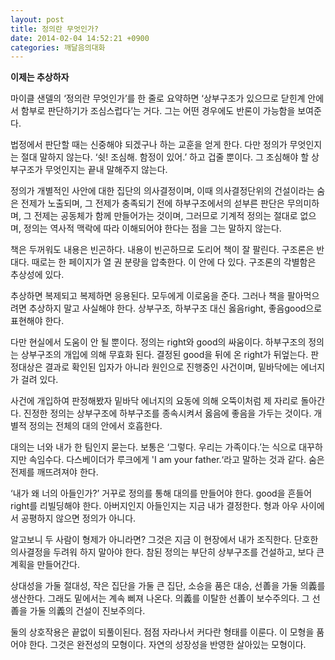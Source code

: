 ```yaml
---
layout: post
title: 정의란 무엇인가?
date: 2014-02-04 14:52:21 +0900
categories: 깨달음의대화
---
```

  


**이제는 추상하자**

  


마이클 샌델의 ‘정의란 무엇인가’를 한 줄로 요약하면 ‘상부구조가 있으므로 닫힌계 안에서 함부로 판단하기가 조심스럽다’는 거다. 그는 어떤 경우에도 반론이 가능함을 보여준다. 

  


법정에서 판단할 때는 신중해야 되겠구나 하는 교훈을 얻게 한다. 다만 정의가 무엇인지는 절대 말하지 않는다. ‘쉿! 조심해. 함정이 있어.’ 하고 겁줄 뿐이다. 그 조심해야 할 상부구조가 무엇인지는 끝내 말해주지 않는다. 

  


정의가 개별적인 사안에 대한 집단의 의사결정이며, 이때 의사결정단위의 건설이라는 숨은 전제가 노출되며, 그 전제가 충족되기 전에 하부구조에서의 섣부른 판단은 무의미하며, 그 전제는 공동체가 함께 만들어가는 것이며, 그러므로 기계적 정의는 절대로 없으며, 정의는 역사적 맥락에 따라 이해되어야 한다는 점을 그는 말하지 않는다. 

  


책은 두꺼워도 내용은 빈곤하다. 내용이 빈곤하므로 도리어 책이 잘 팔린다. 구조론은 반대다. 때로는 한 페이지가 열 권 분량을 압축한다. 이 안에 다 있다. 구조론의 각별함은 추상성에 있다. 

  


추상하면 복제되고 복제하면 응용된다. 모두에게 이로움을 준다. 그러나 책을 팔아먹으려면 추상하지 말고 사실해야 한다. 상부구조, 하부구조 대신 옳음right, 좋음good으로 표현해야 한다. 

  


다만 현실에서 도움이 안 될 뿐이다. 정의는 right와 good의 싸움이다. 하부구조의 정의는 상부구조의 개입에 의해 무효화 된다. 결정된 good을 뒤에 온 right가 뒤엎는다. 판정대상은 결과로 확인된 입자가 아니라 원인으로 진행중인 사건이며, 밑바닥에는 에너지가 걸려 있다. 

  


사건에 개입하여 판정해봤자 밑바닥 에너지의 요동에 의해 오뚝이처럼 제 자리로 돌아간다. 진정한 정의는 상부구조에 하부구조를 종속시켜서 옳음에 좋음을 가두는 것이다. 개별적 정의는 전체의 대의 안에서 호흡한다. 

  


대의는 너와 내가 한 팀인지 묻는다. 보통은 ‘그렇다. 우리는 가족이다.’는 식으로 대꾸하지만 속임수다. 다스베이더가 루크에게 'I am your father.‘라고 말하는 것과 같다. 숨은 전제를 깨뜨려져야 한다. 

  


‘내가 왜 너의 아들인가?’ 거꾸로 정의를 통해 대의를 만들어야 한다. good을 흔들어 right를 리빌딩해야 한다. 아버지인지 아들인지는 지금 내가 결정한다. 형과 아우 사이에서 공평하지 않으면 정의가 아니다. 

  


알고보니 두 사람이 형제가 아니라면? 그것은 지금 이 현장에서 내가 조직한다. 단호한 의사결정을 두려워 하지 말아야 한다. 참된 정의는 부단히 상부구조를 건설하고, 보다 큰 계획을 만들어간다. 

  


상대성을 가둘 절대성, 작은 집단을 가둘 큰 집단, 소승을 품은 대승, 선善을 가둘 의義를 생산한다. 그래도 밑에서는 계속 삐져 나온다. 의義를 이탈한 선善이 보수주의다. 그 선善을 가둘 의義의 건설이 진보주의다. 

  


둘의 상호작용은 끝없이 되풀이된다. 점점 자라나서 커다란 형태를 이룬다. 이 모형을 품어야 한다. 그것은 완전성의 모형이다. 자연의 성장성을 반영한 살아있는 모형이다.